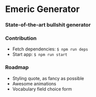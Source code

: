 # Emeric Generator

### State-of-the-art bullshit generator

### Contribution
- Fetch dependencies: `$ npm run deps`
- Start app: `$ npm run start`

### Roadmap
- Styling quote, as fancy as possible
- Awesome animations
- Vocabulary field choice form
